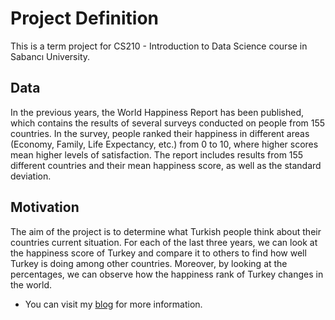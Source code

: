 # Project Definition

This is a term project for CS210 - Introduction to Data Science course in Sabancı University.

## Data

In the previous years, the World Happiness Report has been published, which contains the results of several surveys conducted on people from 155 countries. In the survey, people ranked their happiness in different areas (Economy, Family, Life Expectancy, etc.) from 0 to 10, where higher scores mean higher levels of satisfaction. The report includes results from 155 different countries and their mean happiness score, as well as the standard deviation.

## Motivation

The aim of the project is to determine what Turkish people think about their countries current situation. For each of the last three years, we can look at the happiness score of Turkey and compare it to others to find how well Turkey is doing among other countries. Moreover, by looking at the percentages, we can observe how the happiness rank of Turkey changes in the world.

* You can visit my [blog](https://bighappydata.wordpress.com/) for more information.

